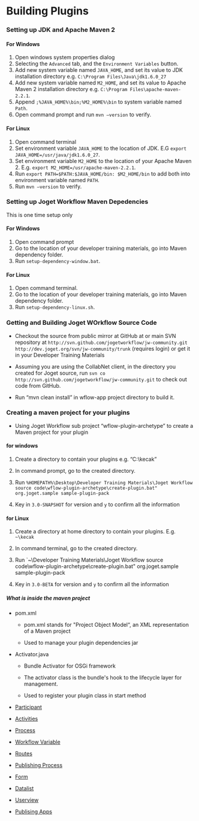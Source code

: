 # Building Plugins #

### Setting up JDK and Apache Maven 2

#### For Windows

1. Open windows system properties dialog
2. Selecting the `Advanced` tab, and the `Environment Variables` button.
3. Add new system variable named `JAVA_HOME`, and set its value to JDK installation directory e.g. `C:\Program Files\Java\jdk1.6.0_27`
4. Add new system variable named `M2_HOME`, and set its value to Apache Maven 2 installation directory e.g. `C:\Program Files\apache-maven-2.2.1`.
5. Append `;%JAVA_HOME%\bin;%M2_HOME%\bin` to system variable named `Path`.
6. Open command prompt and run `mvn –version` to verify.

#### For Linux

1. Open command terminal
2. Set environment variable `JAVA_HOME` to the location of JDK. E.G `export JAVA_HOME=/usr/java/jdk1.6.0_27`.
3. Set environment variable `M2_HOME` to the location of your Apache Maven 2. E.g. `export M2_HOME=/usr/apache-maven-2.2.1`.
4. Run `export PATH=$PATH:$JAVA_HOME/bin: $M2_HOME/bin` to add both into environment variable named `PATH`.
5. Run `mvn –version` to verify.

### Setting up Joget Workflow Maven Depedencies 

This is one time setup only

#### For Windows

1. Open command prompt
2. Go to the location of your developer training materials, go into Maven dependency folder.
3. Run `setup-dependency-window.bat`.

#### For Linux 

1. Open command terminal.
2. Go to the location of your developer training materials, go into Maven dependency folder.
3. Run `setup-dependency-linux.sh`.

### Getting and Building Joget WOrkflow Source Code 

- Checkout the source from public mirror at GitHub at or main SVN repository at `http://svn.github.com/jogetworkflow/jw-community.git http://dev.joget.org/svn/jw-community/trunk` (requires login) or get it in your Developer Training Materials

- Assuming you are using the CollabNet client, in the directory you created for Joget source, run `svn co http://svn.github.com/jogetworkflow/jw-community.git` to check out code from GitHub.

- Run “mvn clean install” in wflow-app project directory to build it.

### Creating a maven project for your plugins

- Using Joget Workflow sub project “wflow-plugin-archetype” to create a Maven project for your plugin 

#### for windows 

1. Create a directory to contain your plugins e.g. “C:\kecak”

2. In command prompt, go to the created directory.

3. Run `%HOMEPATH%\Desktop\Developer Training Materials\Joget Workflow source code\wflow-plugin-archetype\create-plugin.bat" org.joget.sample sample-plugin-pack`

4. Key in `3.0-SNAPSHOT` for version and `y` to confirm all the information

#### for Linux 

1. Create a directory at home directory to contain your plugins. E.g. `~\kecak`

2. In command terminal, go to the created directory.

3. Run `~\Developer Training Materials\Joget Workflow source code\wflow-plugin-archetype\create-plugin.bat" org.joget.sample sample-plugin-pack

4. Key in `3.0-BETA` for version and `y` to confirm all the information

##### What is inside the maven project 

- pom.xml
	- pom.xml stands for "Project Object Model“, an XML representation of a Maven project

	- Used to manage your plugin dependencies jar

- Activator.java
	- Bundle Activator for OSGi framework

	- The activator class is the bundle's hook to the lifecycle layer for management.

	- Used to register your plugin class in start method



- [Participant](buildingPlugins_Participant.md)
- [Activities](buildingPlugins_Activities.md)
- [Process](buildingPlugins_Process.md)
- [Workflow Variable](buildingPlugins_WorkflowVariable.md)
- [Routes](buildingPlugins_Routes.md)
- [Publishing Process](buildingPlugins_PublishingProcess.md)
- [Form](buildingPlugins_form.md)
- [Datalist](datalist.md)
- [Userview](buildingPlugins_Userview.md)
- [Publising Apps](buildingPlugins_PublishingApps)
